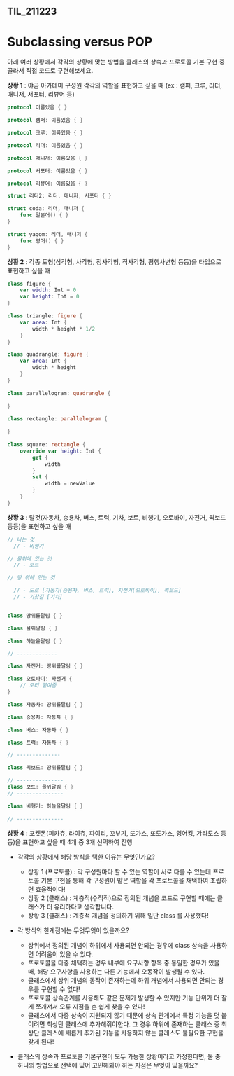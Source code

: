 ## TIL_211223
    
# Subclassing versus POP

아래 여러 상황에서 각각의 상황에 맞는 방법을 클래스의 상속과 프로토콜 기본 구현 중 골라서 직접 코드로 구현해보세요.

**상황 1** : 야곰 아카데미 구성원 각각의 역할을 표현하고 싶을 때 (ex : 캠퍼, 크루, 리더, 매니저, 서포터, 리뷰어 등)
```swift
protocol 이름있음 { }

protocol 캠퍼: 이름있음 { }

protocol 크루: 이름있음 { }

protocol 리더: 이름있음 { }

protocol 매니저: 이름있음 { }

protocol 서포터: 이름있음 { }

protocol 리뷰어: 이름있음 { }

struct 리더2: 리더, 매니저, 서포터 { }

struct coda: 리더, 매니저 {
    func 일본어() { }
}

struct yagom: 리더, 매니저 {
    func 영어() { }
}
```

**상황 2** : 각종 도형(삼각형, 사각형, 정사각형, 직사각형, 평행사변형 등등)을 타입으로 표현하고 싶을 때
```swift
class figure {
    var width: Int = 0
    var height: Int = 0
}

class triangle: figure {
    var area: Int {
        width * height * 1/2
    }
}

class quadrangle: figure {
    var area: Int {
        width * height
    }
}

class parallelogram: quadrangle {
    
}

class rectangle: parallelogram {
    
}

class square: rectangle {
    override var height: Int {
        get {
            width
        }
        set {
            width = newValue
        }
    }
}
```


**상황 3** : 탈것(자동차, 승용차, 버스, 트럭, 기차, 보트, 비행기, 오토바이, 자전거, 퀵보드 등등)을 표현하고 싶을 때

``` swift
// 나는 것
  // - 비행기

// 물위에 있는 것
  // - 보트

// 땅 위에 있는 것

  // - 도로 [자동차(승용차, 버스, 트럭), 자전거(오토바이), 퀵보드]
  // - 기찻길 [기차]


class 땅위를달림 { }

class 물위달림 { }

class 하늘을달림 { }

// -------------

class 자전거: 땅위를달림 { }

class 오토바이: 자전거 {
    // 모터 붙여줌
}

class 자동차: 땅위를달림 { }

class 승용차: 자동차 { }

class 버스: 자동차 { }

class 트럭: 자동차 { }

// --------------

class 퀵보드: 땅위를달림 { }

// ---------------
class 보트: 물위달림 { }
// ---------------

class 비행기: 하늘을달림 { }

// ---------------

```

**상황 4** : 포켓몬(피카츄, 라이츄, 파이리, 꼬부기, 또가스, 또도가스, 잉어킹, 갸라도스 등등)을 표현하고 싶을 때
4개 중 3개 선택하여 진행

* 각각의 상황에서 해당 방식을 택한 이유는 무엇인가요?
  - 상황 1 (프로토콜) : 각 구성원마다 할 수 있는 역할이 서로 다를 수 있는데 프로토콜 기본 구현을 통해 각 구성원이 맡은 역할을 각 프로토콜을 채택하여 조립하면 효율적이다!
  - 상황 2 (클래스) : 계층적(수직적)으로 정의된 개념을 코드로 구현할 때에는 클래스가 더 유리하다고 생각합니다.
  - 상황 3 (클래스) : 계층적 개념을 정의하기 위해 일단 class 를 사용했다!
* 각 방식의 한계점에는 무엇무엇이 있을까요?
  - 상위에서 정의된 개념이 하위에서 사용되면 안되는 경우에 class 상속을 사용하면 어려움이 있을 수 있다.
  - 프로토콜을 다중 채택하는 경우 내부에 요구사항 항목 중 동일한 경우가 있을 때, 해당 요구사항을 사용하는 다른 기능에서 오동작이 발생될 수 있다.
  - 클래스에서 상위 개념의 동작이 존재하는데 하위 개념에서 사용되면 안되는 경우를 구현할 수 없다!
  - 프로토콜 상속관계를 사용해도 같은 문제가 발생할 수 있지만 기능 단위가 더 잘게 쪼개져서 오류 지점을 손 쉽게 찾을 수 있다!
  - 클래스에서 다중 상속이 지원되지 않기 때문에 상속 관계에서 특정 기능을 덧 붙이려면 최상단 클래스에 추가해줘야한다. 그 경우 하위에 존재하는 클래스 중 최상단 클래스에 새롭게 추가된 기능을 사용하지 않는 클래스도 불필요한 구현을 갖게 된다!

* 클래스의 상속과 프로토콜 기본구현이 모두 가능한 상황이라고 가정한다면, 둘 중 하나의 방법으로 선택에 있어 고민해봐야 하는 지점은 무엇이 있을까요?